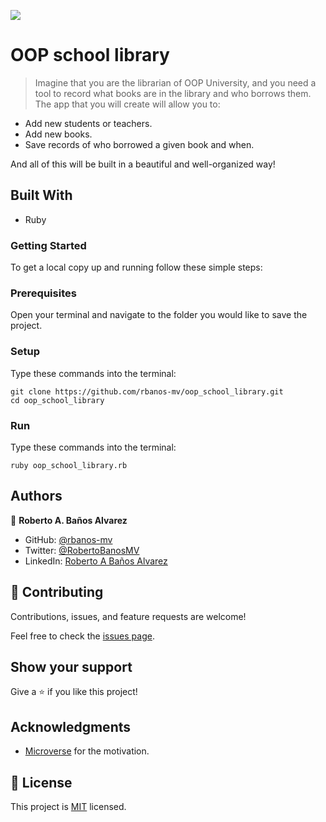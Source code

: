 ![](https://img.shields.io/badge/Microverse-blueviolet)

# OOP school library

> Imagine that you are the librarian of OOP University, and you need a tool to record what books are in the library and who borrows them. The app that you will create will allow you to:

- Add new students or teachers.
- Add new books.
- Save records of who borrowed a given book and when.

And all of this will be built in a beautiful and well-organized way!

## Built With

- Ruby

### Getting Started

To get a local copy up and running follow these simple steps:

### Prerequisites

Open your terminal and navigate to the folder you would like to save the project.

### Setup

Type these commands into the terminal:

```
git clone https://github.com/rbanos-mv/oop_school_library.git
cd oop_school_library
```

### Run

Type these commands into the terminal:

```
ruby oop_school_library.rb
```

## Authors

👤 **Roberto A. Baños Alvarez**

- GitHub: [@rbanos-mv](https://github.com/rbanos-mv)
- Twitter: [@RobertoBanosMV](https://twitter.com/RobertoBanosMV)
- LinkedIn: [Roberto A Baños Alvarez](https://linkedin.com/in/roberto-a-baños-alvarez-500766234)

## 🤝 Contributing

Contributions, issues, and feature requests are welcome!

Feel free to check the [issues page](../../issues/).

## Show your support

Give a ⭐️ if you like this project!

## Acknowledgments

- [Microverse](https://www.microverse.org/) for the motivation.

## 📝 License

This project is [MIT](./MIT.md) licensed.
